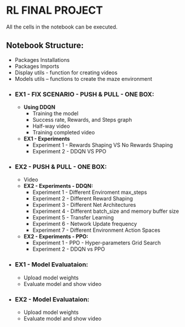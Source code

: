 # RL FINAL PROJECT

All the cells in the notebook can be executed.
## Notebook Structure:
* Packages Installations 
* Packages Imports
* Display utils  - function for creating videos
* Models utils – functions to create the maze environment
* ### EX1 - FIX SCENARIO - PUSH & PULL - ONE BOX:
  * **Using DDQN**
 	 * Training the model
	 * Success rate, Rewards, and Steps graph
	 * Half-way video
	 * Training completed video
  * **EX1 - Experiments**
 	 * Experiment 1 - Rewards Shaping VS No Rewards Shaping
 	 * Experiment 2 - DDQN VS PPO
* ### EX2 - PUSH & PULL - ONE BOX:
	 * Video
  * **EX2 - Experiments - DDQN:**
 	 * Experiment 1 - Different Enviroment max_steps
	 * Experiment 2 - Different Reward Shaping
	 * Experiment 3 - Different Net Architectures
	 * Experiment 4 - Different batch_size and memory buffer size
	 * Experiment 5 - Transfer Learning
	 * Experiment 6 - Network Update frequency
	 * Experiment 7 - Different Environment Action Spaces
  * **EX2 - Experiments - PPO:**
 	 * Experiment 1 - PPO - Hyper-parameters Grid Search
	 * Experiment 2 - DDQN vs PPO	
* ### EX1 - Model Evaluataion:
	 * Upload model weights
	 * Evaluate model and show video
* ### EX2 - Model Evaluataion:
	 * Upload model weights
	 * Evaluate model and show video
